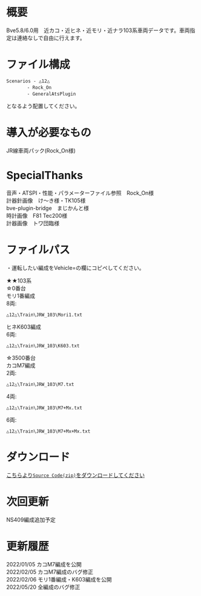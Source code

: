 # 概要
Bve5.8/6.0用　近カコ・近ヒネ・近モリ・近ナラ103系車両データです。車両指定は連絡なしで自由に行えます。  

# ファイル構成  
```
Scenarios - △12△  
　　　　 - Rock_On  
　　　　 - GeneralAtsPlugin  
```
となるよう配置してください。  

# 導入が必要なもの
JR線車両パック(Rock_On様)  

# SpecialThanks  
音声・ATSPI・性能・パラメーターファイル参照　Rock_On様  
計器針画像　け〜き様・TK105様  
bve-plugin-bridge　まじかんと様  
時計画像　F81 Tec200様  
計器画像　トワ団臨様  

# ファイルパス  
・運転したい編成をVehicle=の欄にコピペしてください。  

★★103系  
☆0番台  
モリ1番編成  
8両:
```
△12△\Train\JRW_103\Mori1.txt
```  
ヒネK603編成  
6両:
```
△12△\Train\JRW_103\K603.txt
```  
☆3500番台  
カコM7編成  
2両:
```
△12△\Train\JRW_103\M7.txt
```  
4両:
```
△12△\Train\JRW_103\M7+Mx.txt  
```
6両:
```
△12△\Train\JRW_103\M7+Mx+Mx.txt  
```
# ダウンロード  
[こちらより`Source Code(zip)`をダウンロードしてください](https://github.com/sankakujirusi12/Bve_JRW103/releases/tag/1.2.0)

# 次回更新  
NS409編成追加予定  

# 更新履歴  
2022/01/05 カコM7編成を公開  
2022/02/05 カコM7編成のバグ修正  
2022/02/06 モリ1番編成・K603編成を公開  
2022/05/20 全編成のバグ修正  
